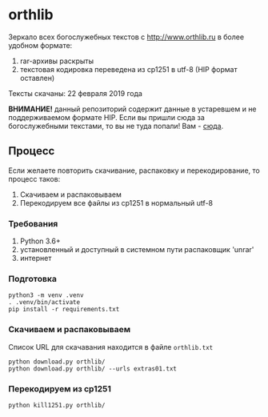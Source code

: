 # orthlib

Зеркало всех богослужебных текстов с http://www.orthlib.ru в более удобном формате:
1. rar-архивы раскрыты
2. текстовая кодировка переведена из cp1251 в utf-8 (HIP формат оставлен)

Тексты скачаны: 22 февраля 2019 года

**ВНИМАНИЕ!** данный репозиторий содержит данные в устаревшем и не поддерживаемом формате HIP.
Если вы пришли сюда за богослужебными текстами, то вы не туда попали!
Вам - [сюда](https://github.com/slavonic/cu-books).

## Процесс

Если желаете повторить скачивание, распаковку и перекодирование, то процесс таков:
1. Скачиваем и распаковываем
2. Перекодируем все файлы из cp1251 в нормальный utf-8

### Требования

1. Python 3.6+
2. установленный и доступный в системном пути распаковщик 'unrar'
3. интернет

### Подготовка
```
python3 -m venv .venv
. .venv/bin/activate
pip install -r requirements.txt
```

### Скачиваем и распаковываем

Список URL для скачавания находится в файле `orthlib.txt`
```
python download.py orthlib/
python download.py orthlib/ --urls extras01.txt
```

### Перекодируем из cp1251
```
python kill1251.py orthlib/
```